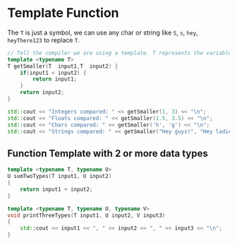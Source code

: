# Template Function

The `T` is just a symbol, we can use any char or string like `S`, `s`, `hey`, `heyThere123` to replace `T`.

```cpp
// Tell the compiler we are using a template. T represents the variable type.
template <typename T>
T getSmaller(T  input1,T  input2) {
    if(input1 < input2) {
        return input1;
    }
    return input2;
}
```

```cpp
std::cout << "Integers compared: " << getSmaller(1, 3) << "\n";
std::cout << "Floats compared: " << getSmaller(1.5, 3.5) << "\n";
std::cout << "Chars compared: " << getSmaller('h', 'g') << "\n";
std::cout << "Strings compared: " << getSmaller("Hey guys!", "Hey ladies!") << "\n";  
```

## Function Template with 2 or more data types
```cpp
template <typename T, typename U>
U sumTwoTypes(T input1, U input2)
{
    return input1 + input2;
}
```

```cpp
template <typename T, typename U, typename V>
void printThreeTypes(T input1, U input2, V input3)
{
    std::cout << input1 << ", " << input2 << ", " << input3 << "\n";
}
```
